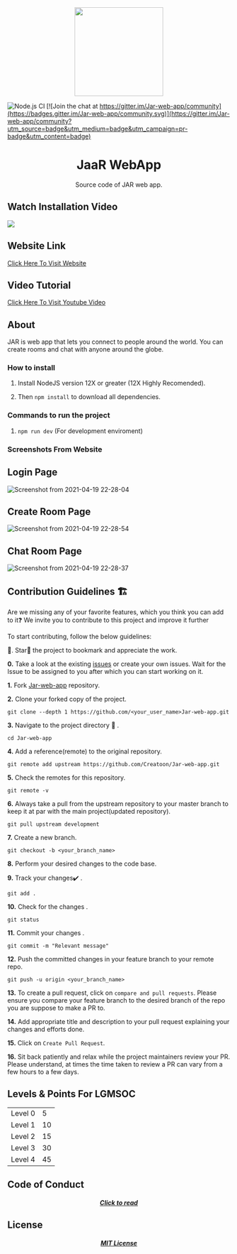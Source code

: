 <div align="center">
    <a href="https://github.com/Creatoon/Jaar-Chat-WebApp">
        <img width="200" height="200" src="https://i.ibb.co/jzR1d33/github-logo.jpg">
    </a>
</div>

![Node.js CI](https://github.com/Creatoon/Jar-web-app/workflows/Node.js%20CI/badge.svg?branch=master)   [![Join the chat at https://gitter.im/Jar-web-app/community](https://badges.gitter.im/Jar-web-app/community.svg)](https://gitter.im/Jar-web-app/community?utm_source=badge&utm_medium=badge&utm_campaign=pr-badge&utm_content=badge)



<h1 align="center">JaaR WebApp</h1>
<p align="center">
  Source code of JAR web app.
</p>

## Watch Installation Video
<img src="views\Installation Video.gif"> 

## Website Link

<a href="https://jaarr.herokuapp.com/">
        Click Here To Visit Website
</a>

## Video Tutorial
<a href="https://www.youtube.com/watch?v=bxZ6Une2ihc">
        Click Here To Visit Youtube Video
</a>

## About

JAR is web app that lets you connect to people around the world. You can create rooms and chat with anyone around the globe.

### How to install

1. Install NodeJS version 12X or greater (12X Highly Recomended).

2. Then `npm install` to download all dependencies.

### Commands to run the project

1. `npm run dev` (For development enviroment)

### Screenshots From Website

## Login Page

![Screenshot from 2021-04-19 22-28-04](https://user-images.githubusercontent.com/65965202/115274909-cc35ae80-a15e-11eb-8176-eb16b0a7dbd2.png)

## Create Room Page

![Screenshot from 2021-04-19 22-28-54](https://user-images.githubusercontent.com/65965202/115275045-e8d1e680-a15e-11eb-96e4-b542b9f8958d.png)

## Chat Room Page

![Screenshot from 2021-04-19 22-28-37](https://user-images.githubusercontent.com/65965202/115275208-26367400-a15f-11eb-9f18-fc4514abf6fd.png)


## Contribution Guidelines 🏗

Are we missing any of your favorite features, which you think you can add to it❓ We invite you to contribute to this project and improve it further

To start contributing, follow the below guidelines: 

🌟. Star🌟 the project to bookmark and appreciate the work.

**0.**  Take a look at the existing [issues](https://github.com/Creatoon/Jar-web-app/issues) or create your own issues. Wait for the Issue to be assigned to you after which you can start working on it.

**1.**  Fork [Jar-web-app](https://github.com/Creatoon/Jar-web-app/) repository.

**2.**  Clone your forked copy of the project.

```
git clone --depth 1 https://github.com/<your_user_name>Jar-web-app.git
```

**3.** Navigate to the project directory :file_folder: .

```
cd Jar-web-app
```

**4.** Add a reference(remote) to the original repository.

```
git remote add upstream https://github.com/Creatoon/Jar-web-app.git
```

**5.** Check the remotes for this repository.

```
git remote -v
```

**6.** Always take a pull from the upstream repository to your master branch to keep it at par with the main project(updated repository).

```
git pull upstream development
```

**7.** Create a new branch.

```
git checkout -b <your_branch_name>
```

**8.** Perform your desired changes to the code base.

**9.** Track your changes:heavy_check_mark: .

```
git add . 
```

**10.** Check for the changes .

```
git status
```

**11.** Commit your changes .

```
git commit -m "Relevant message"
```

**12.** Push the committed changes in your feature branch to your remote repo.

```
git push -u origin <your_branch_name>
```

**13.** To create a pull request, click on `compare and pull requests`. Please ensure you compare your feature branch to the desired branch of the repo you are suppose to make a PR to.

**14.** Add appropriate title and description to your pull request explaining your changes and efforts done.

**15.** Click on `Create Pull Request`.

**16.** Sit back patiently and relax while the project maintainers review your PR. Please understand, at times the time taken to review a PR can vary from a few hours to a few days.

## Levels & Points For LGMSOC

<table>

  <tr>
    <td>Level 0</td>
    <td>5</td>
  </tr>
  <tr>
    <td>Level 1</td>
    <td>10</td>
  </tr>
  <tr>
    <td>Level 2</td>
    <td>15</td>
  </tr>
  <tr>
    <td>Level 3</td>
    <td>30</td>
  </tr>
  <tr>
    <td>Level 4</td>
    <td>45</td>
  </tr>
</table>

## Code of Conduct
<p align="center">
<a href="https://github.com/Creatoon/Jar-web-app/blob/development/CODE_OF_CONDUCT.md">
<h5 align="center"><b>Click to read</b></a>  

## License 
<p align="center">
<a href="https://github.com/Creatoon/Jar-web-app/blob/development/LICENSE">
<h5 align="center"><b>MIT License</b></a> 

